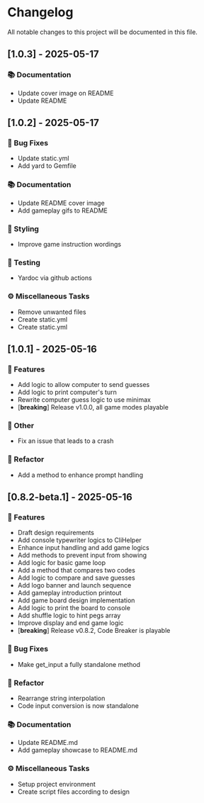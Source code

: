 # Changelog

All notable changes to this project will be documented in this file.

## [1.0.3] - 2025-05-17

### 📚 Documentation

- Update cover image on README
- Update README

## [1.0.2] - 2025-05-17

### 🐛 Bug Fixes

- Update static.yml
- Add yard to Gemfile

### 📚 Documentation

- Update README cover image
- Add gameplay gifs to README

### 🎨 Styling

- Improve game instruction wordings

### 🧪 Testing

- Yardoc via github actions

### ⚙️ Miscellaneous Tasks

- Remove unwanted files
- Create static.yml
- Create static.yml

## [1.0.1] - 2025-05-16

### 🚀 Features

- Add logic to allow computer to send guesses
- Add logic to print computer's turn
- Rewrite computer guess logic to use minimax
- [**breaking**] Release v1.0.0, all game modes playable

### 💼 Other

- Fix an issue that leads to a crash

### 🚜 Refactor

- Add a method to enhance prompt handling

## [0.8.2-beta.1] - 2025-05-16

### 🚀 Features

- Draft design requirements
- Add console typewriter logics to CliHelper
- Enhance input handling and add game logics
- Add methods to prevent input from showing
- Add logic for basic game loop
- Add a method that compares two codes
- Add logic to compare and save guesses
- Add logo banner and launch sequence
- Add gameplay introduction printout
- Add game board design implementation
- Add logic to print the board to console
- Add shuffle logic to hint pegs array
- Improve display and end game logic
- [**breaking**] Release v0.8.2, Code Breaker is playable

### 🐛 Bug Fixes

- Make get_input a fully standalone method

### 🚜 Refactor

- Rearrange string interpolation
- Code input conversion is now standalone

### 📚 Documentation

- Update README.md
- Add gameplay showcase to README.md

### ⚙️ Miscellaneous Tasks

- Setup project environment
- Create script files according to design

<!-- generated by git-cliff -->
